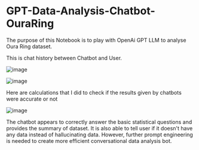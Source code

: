 # GPT-Data-Analysis-Chatbot-OuraRing

The purpose of this Notebook is to play with OpenAi GPT LLM to analyse Oura Ring dataset. 

This is chat history between Chatbot and User. 

![image](https://github.com/asimx07/GPT-Data-Analysis-Chatbot-OuraRing/assets/57403912/509d0218-3784-4545-924a-ec87b7d1e922)

![image](https://github.com/asimx07/GPT-Data-Analysis-Chatbot-OuraRing/assets/57403912/c43d8b93-5011-4529-8994-ce9b272d89e6)

Here are calculations that I did to check if the results given by chatbots were accurate or not 

![image](https://github.com/asimx07/GPT-Data-Analysis-Chatbot-OuraRing/assets/57403912/953fee18-03e0-4ea7-a1e7-ee71a53f54c9)

The chatbot appears to correctly answer the basic statistical questions and provides the summary of dataset. It is also able to tell user if it doesn't have any data instead of hallucinating data. However, further prompt engineering is needed to create more efficient conversational data analysis bot.
